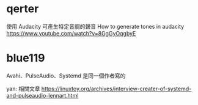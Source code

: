 # qerter

使用 Audacity 可產生特定音調的聲音
How to generate tones in audacity
<https://www.youtube.com/watch?v=8GgGyOqgbyE>  

# blue119

Avahi、PulseAudio、Systemd 是同一個作者寫的

yan: 相關文章 <https://linuxtoy.org/archives/interview-creater-of-systemd-and-pulseaudio-lennart.html>  